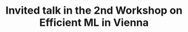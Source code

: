 ---
title: Invited talk in the 2nd Workshop on Efficient ML in Vienna

summary: Presenting our latest research on efficient video processing. [More info](https://sites.google.com/view/efficientml2022)

abstract: ''

# Schedule page publish date (NOT talk date).
publishDate: '2022-06-13T00:00:00Z'

# Is this a featured talk? (true/false)
featured: true

image:
  caption: ''
  focal_point: Right

url_code: ''
url_pdf: ''
url_slides: './slides/efficientMWorkshopL2022_ahabibia_public.pptx'
url_video: ''

---